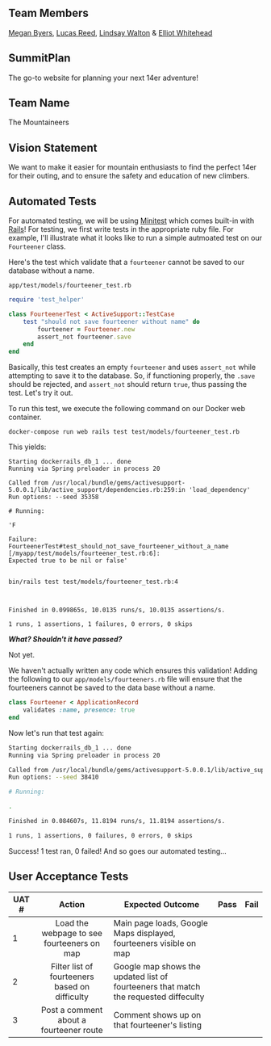 ## Team Members
[Megan Byers](https://github.com/coloradical), [Lucas Reed](https://github.com/lure7991), [Lindsay Walton](https://github.com/lawalton) & [Elliot Whitehead](https://github.com/elliotwhitehead)

## SummitPlan
The go-to website for planning your next 14er adventure!

## Team Name
The Mountaineers

## Vision Statement
We want to make it easier for mountain enthusiasts to find the perfect 14er for their outing, and to ensure the safety and education of new climbers.

## Automated Tests
For automated testing, we will be using [Minitest](http://ruby-doc.org/stdlib-2.0.0/libdoc/minitest/rdoc/MiniTest.html) which comes built-in with [Rails](http://guides.rubyonrails.org/testing.html)!
For testing, we first write tests in the appropriate ruby file. For example, I'll illustrate what it looks like to run a simple autmoated test on our `Fourteener` class.

Here's the test which validate that a `fourteener` cannot be saved to our database without a name.

`app/test/models/fourteener_test.rb`

``` ruby
require 'test_helper'

class FourteenerTest < ActiveSupport::TestCase
	test "should not save fourteener without name" do
		fourteener = Fourteener.new
		assert_not fourteener.save
	end
end
```

Basically, this test creates an empty `fourteener` and uses `assert_not` while attempting to save it to the database. So, if functioning properly, the `.save` should be rejected, and `assert_not` should return `true`, thus passing the test. 
Let's try it out. 

To run this test, we execute the following command on our Docker web container.
```
docker-compose run web rails test test/models/fourteener_test.rb
```

This yields:

``` shell
Starting dockerrails_db_1 ... done
Running via Spring preloader in process 20

Called from /usr/local/bundle/gems/activesupport-5.0.0.1/lib/active_support/dependencies.rb:259:in 'load_dependency'
Run options: --seed 35358

# Running:

'F

Failure:
FourteenerTest#test_should_not_save_fourteener_without_a_name [/myapp/test/models/fourteener_test.rb:6]:
Expected true to be nil or false'


bin/rails test test/models/fourteener_test.rb:4



Finished in 0.099865s, 10.0135 runs/s, 10.0135 assertions/s.

1 runs, 1 assertions, 1 failures, 0 errors, 0 skips
```
	
**_What? Shouldn't it have passed?_**

Not yet.

We haven't actually written any code which ensures this validation!
Adding the following to our `app/models/fourteeners.rb` file will ensure that the fourteeners cannot be saved to the data base without a name.

``` ruby
class Fourteener < ApplicationRecord
	validates :name, presence: true
end
```

Now let's run that test again:

```bash
Starting dockerrails_db_1 ... done
Running via Spring preloader in process 20

Called from /usr/local/bundle/gems/activesupport-5.0.0.1/lib/active_support/dependencies.rb:259:in 'load_dependency'
Run options: --seed 38410

# Running:

.

Finished in 0.084607s, 11.8194 runs/s, 11.8194 assertions/s.

1 runs, 1 assertions, 0 failures, 0 errors, 0 skips
```

Success! 1 test ran, 0 failed! And so goes our automated testing... 



## User Acceptance Tests
| UAT # |                     Action                     | Expected Outcome                                                                     | Pass | Fail |
|-------|:----------------------------------------------:|--------------------------------------------------------------------------------------|------|------|
| 1     | Load the webpage to see fourteeners on map     | Main page loads, Google Maps displayed, fourteeners visible on map                   |      |      |
| 2     | Filter list of fourteeners based on difficulty | Google map shows the updated list of fourteeners that match the requested diffeculty |      |      |
| 3     | Post a comment about a fourteener route        | Comment shows up on that fourteener's listing                                        |      |      |
